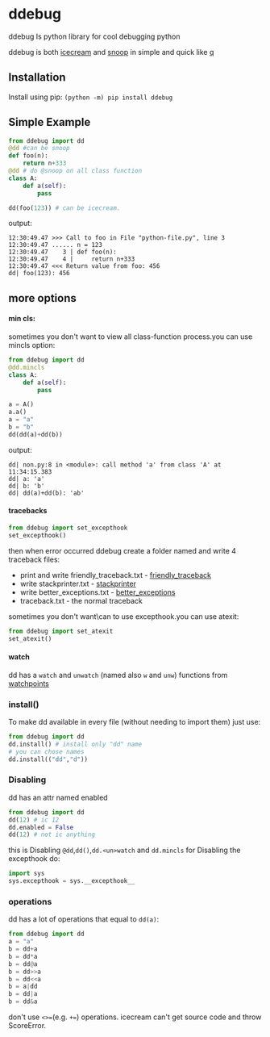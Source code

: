 # ddebug
ddebug Is python library for cool debugging python

ddebug is both
[icecream](https://github.com/gruns/icecream) and
[snoop](https://github.com/alexmojaki/snoop)
in simple and quick like [q](https://github.com/zestyping/q)
## Installation
Install using pip: ```(python -m) pip install ddebug```



## Simple Example 
```python
from ddebug import dd
@dd #can be snoop
def foo(n):
    return n+333
@dd # do @snoop on all class function
class A:
    def a(self):
        pass

dd(foo(123)) # can be icecream.
```
output:
```shell
12:30:49.47 >>> Call to foo in File "python-file.py", line 3
12:30:49.47 ...... n = 123
12:30:49.47    3 | def foo(n):
12:30:49.47    4 |     return n+333
12:30:49.47 <<< Return value from foo: 456
dd| foo(123): 456
```
## more options

#### min cls:
sometimes you don't want to view all class-function process.you can use mincls option:
```python
from ddebug import dd
@dd.mincls
class A:
    def a(self):
        pass

a = A()
a.a()
a = "a"
b = "b"
dd(dd(a)+dd(b))
```
output:
```shell
dd| non.py:8 in <module>: call method 'a' from class 'A' at 11:34:15.383
dd| a: 'a'
dd| b: 'b'
dd| dd(a)+dd(b): 'ab'
```
#### tracebacks
```python
from ddebug import set_excepthook
set_excepthook()
```
then when error occurred ddebug create a folder named <file-errors>
and write 4 traceback files:
* print and write friendly_traceback.txt - [friendly_traceback](https://github.com/aroberge/friendly-traceback)
* write stackprinter.txt - [stackprinter](https://github.com/alexmojaki/stackprinter) 
* write better_exceptions.txt - [better_exceptions](https://github.com/Qix-/better-exceptions)
* traceback.txt - the normal traceback

sometimes you don't want\can to use excepthook.you can use atexit:
```python
from ddebug import set_atexit
set_atexit()
```
#### watch
dd has a `watch` and `unwatch` (named also `w` and `unw`) functions from [watchpoints](https://github.com/gaogaotiantian/watchpoints)
### install()
To make dd available in every file (without needing to import them) just use:
```python
from ddebug import dd
dd.install() # install only "dd" name
# you can chose names
dd.install(("dd","d"))
```
### Disabling
dd has an attr named enabled
```python
from ddebug import dd
dd(12) # ic 12
dd.enabled = False
dd(12) # not ic anything 
```
this is Disabling `@dd`,`dd()`,`dd.<un>watch` and `dd.mincls`
for Disabling the excepthook do:
```python
import sys
sys.excepthook = sys.__excepthook__
```
### operations
dd has a lot of operations that equal to `dd(a)`:
```python
from ddebug import dd
a = "a"
b = dd+a
b = dd*a
b = dd@a
b = dd>>a
b = dd<<a
b = a|dd
b = dd|a
b = dd&a
```
don't use `<>=`(e.g. `+=`) operations. icecream can't get source code and throw ScoreError.

